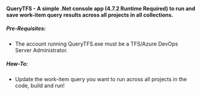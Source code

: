 
#### QueryTFS - A simple .Net console app (4.7.2 Runtime Required) to run and save work-item query results across all projects in all collections.

##### Pre-Requisites: 

* The account running QueryTFS.exe must be a TFS/Azure DevOps Server Administrator.


##### How-To: 

* Update the work-item query you want to run across all projects in the code, build and run! 
